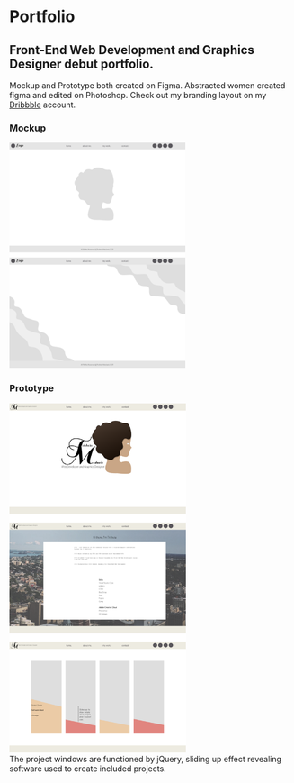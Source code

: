 # Portfolio
## Front-End Web Development and Graphics Designer debut portfolio. 

Mockup and Prototype both created on Figma. Abstracted women created figma and edited on Photoshop. Check out my branding layout on my <a target="_blank" href=" " >Dribbble</a> account.

### Mockup
<img src="images/website-images/mockup-portfolio-website.png" style="height:400px;">

### Prototype


<img src="images/website-images/prototype-portfolio-website.png" style="height:620px;"></br>
The project windows are functioned by jQuery, sliding up effect revealing software used to create included projects.